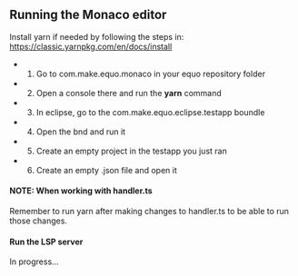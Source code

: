 ## Running the Monaco editor

Install yarn if needed by following the steps in: https://classic.yarnpkg.com/en/docs/install

* 1) Go to com.make.equo.monaco in your equo repository folder

* 2) Open a console there and run the **yarn** command

* 3) In eclipse, go to the com.make.equo.eclipse.testapp boundle

* 4) Open the bnd and run it

* 5) Create an empty project in the testapp you just ran

* 6) Create an empty .json file and open it

#### NOTE: When working with handler.ts

Remember to run yarn after making changes to handler.ts to be able to run those changes.

#### Run the LSP server

In progress...
